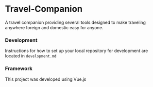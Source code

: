 # Travel-Companion
A travel companion providing several tools designed to make traveling anywhere foreign and domestic easy for anyone.

### Development
Instructions for how to set up your local repository for development are located in `development.md`

### Framework
This project was developed using Vue.js

